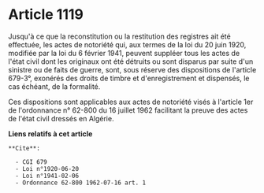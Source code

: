 # Article 1119

Jusqu'à ce que la reconstitution ou la restitution des registres ait été effectuée, les actes de notoriété qui, aux termes de
la loi du 20 juin 1920, modifiée par la loi du 6 février 1941, peuvent suppléer tous les actes de l'état civil dont les
originaux ont été détruits ou sont disparus par suite d'un sinistre ou de faits de guerre, sont, sous réserve des
dispositions de l'article 679-3°, exonérés des droits de timbre et d'enregistrement et dispensés, le cas échéant, de la
formalité.

Ces dispositions sont applicables aux actes de notoriété visés à l'article 1er de l'ordonnance n° 62-800 du 16 juillet 1962
facilitant la preuve des actes de l'état civil dressés en Algérie.

**Liens relatifs à cet article**

	**Cite**:

	  - CGI 679
	  - Loi n°1920-06-20
	  - Loi n°1941-02-06
	  - Ordonnance 62-800 1962-07-16 art. 1
